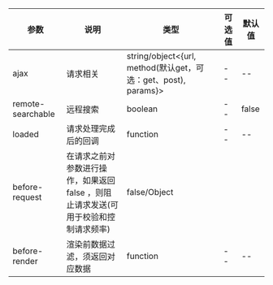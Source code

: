 |参数|说明|类型|可选值|默认值|
|----|----|----|----|----|
|ajax|请求相关|string/object<{url, method(默认get，可选：get、post), params}>|--|--|
|remote-searchable|远程搜索|boolean|--|false|
|loaded|请求处理完成后的回调|function|--|--|
|before-request|在请求之前对参数进行操作，如果返回 false ，则阻止请求发送(可用于校验和控制请求频率)|false/Object|||
|before-render|渲染前数据过滤，须返回对应数据|function|--|--|
